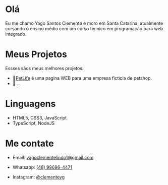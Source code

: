 <h1>Olá</h1> 
<p>Eu me chamo Yago Santos Clemente e moro em Santa Catarina, atualmente cursando o ensino médio com um curso técnico em programação para web integrado.</p>



<h1> Meus Projetos </h1>
<p> Essses sãos meus melhores projetos:</p>
<ul>
  <li>
    🎨<a href="https://github.com/ygclemente/PetLife-OBC" target="_blank">PetLife</a> é uma pagina WEB para uma empresa ficticia de petshop.
  </li>
  <li>
    📃 ...
  </li>
</ul>
<h1>
  Linguagens
</h1>
<p>
  <ul>
    <li>
      HTML5, CSS3, JavaScript
    </li>
    <li>
      TypeScript, NodeJS
    </li>
  </ul>
  <h1>
    Me contate
  </h1>
  <ul>
    <li>
      <p>Email: <a href="mailto:yagoclementelindo1@gmail.com" target="_blank">yagoclementelindo1@gmail.com</a></p>
    </li>
    <li>
      <p>Whatsapp: <a href="https://wa.me/5548996964471" target="_blank">(48) 99696-4471</a></p>
    </li>
    <li>
      Instagram: <a href="https://www.instagram.com/clemente.yg target="_blank">@clementeyg</a>
    </li>
  </ul>
</p>
  


  









